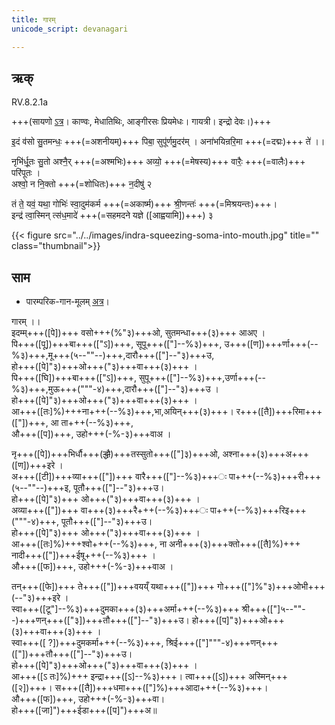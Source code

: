 ```yaml
---
title: गारम्  
unicode_script: devanagari  

--- 
```


## ऋक्

RV.8.2.1a

+++(सायणो [ऽत्र](https://archive.org/stream/RgVedaWithSayanasCommentaryPart3/rv_sayanabhasya_part3#page/n619/mode/2up&sa=D&ust=1542425956247000)। काण्वः, मेधातिथिः, आङ्गीरसः प्रियमेधः। गायत्री। इन्द्रो देवः।)+++

इ॒दं व॑सो सु॒तमन्धः॒ +++(=अशनीयम्)+++ पिबा॒ सुपू॑र्णमु॒दर॑म् । अना॑भयिन्ररि॒मा +++(=दद्मः)+++ ते॑ ।।

नृभि॑र्धू॒तः सु॒तो अश्नै॒र् +++(=अश्मभिः)+++ अव्यो॒ +++(=मेषस्य)+++ वारैः॒ +++(=वालैः)+++ परि॑पूतः ।  
अश्वो॒ न नि॒क्तो +++(=शोधितः)+++ न॒दीषु॑ २  

तं ते॒ यवं॒ यथा॒ गोभिः॑ स्वा॒दुम॑कर्म +++(=अकार्ष्म)+++ श्री॒णन्तः॑  +++(=मिश्रयन्तः)+++।  
इन्द्र॑ त्वा॒स्मिन् त्स॑ध॒मादे॑ +++(=सहमदने यज्ञे ([आह्वयामि])+++) ३

{{< figure src="../../images/indra-squeezing-soma-into-mouth.jpg" title="" class="thumbnail">}}


## साम

- पारम्परिक-गान-मूलम् [अत्र](https://archive.org/stream/sAmaveda-jaiminIya-paravastu-paramparA-docs/AASHEERVACHANA%20SAAMAANI#page/n1/mode/1up&sa=D&ust=1542425956247000)।
<div class="audioEmbed"  caption="रामानुजार्यः 1974 " src="https://archive
.org/download/jaiminIya-sAma-gAna-paravastu-tradition-rAmAnuja/gAram.mp3"></div>
<div class="audioEmbed"  caption="गोपालार्यः 2015  " src="https://archive
.org/download/jaiminIya-sAma-gAna-paravastu-tradition-gopAla-2015/gAram.mp3"></div>
<div class="audioEmbed"  caption="गोपालपवनयोर् अनुवचनम् 2015 1x" src="https://archive
.org/download/jaiminIya-sAma-gAna-paravastu-tradition-anuvachanam-gopAla-pavana-2015/gAram.mp3"></div>
<div class="audioEmbed"  caption="गोपालपवनयोर् अनुवचनम् 2015 1.5x" src="https://archive
.org/download/jaiminIya-sAma-gAna-paravastu-tradition-anuvachanam-gopAla-pavana-2015-150p-speed/gAram.mp3"></div>

गारम् ।।    
इदम्म्+++([पे])+++ वसो+++(%"३)+++ओ, सुतमन्धा+++(३)+++ आअए ।  
पि+++([पू])+++बा+++(["ऽ])+++, सूपू+++(["]--%३)+++, उ+++([ण])+++र्णा+++(--%३)+++,मू+++(५--""--)+++,दारौ+++(["]--"३)+++उ,  
हो+++([पे]"३)+++ओ+++("३)+++वा+++(३)+++ ।  
पि+++([घि])+++बा+++(["ऽ])+++, सुपू+++(["]--%३)+++,उर्णा+++(--%३)+++,मुऊ+++("""-४)+++,दारौ+++(["]--"३)+++उ ।  
हो+++([पे]"३)+++ओ+++("३)+++वा+++(३)+++ ।    
आ+++([तः]%)+++ना+++(--%३)+++,भा,अयिन्+++(३)+++। र+++([तै])+++रिमा+++(["])+++, आ ता+++(--%३)+++,  
औ+++([प])+++, उहो+++(-%-३)+++वाअ ।  
  
नृ+++([पे])+++भिर्धौ+++(~~द्धौ~~)+++तस्सुतो+++(["]३)+++ओ, अश्ना+++(३)+++अ+++([ण])+++इरे ।  
अ+++([टी])+++व्या+++(["])+++ वारै+++(["]--%३)+++ः पा+++(--%३)+++री+++(५--""--)+++इ, पूतौ+++(["]--"३)+++उ।  
हो+++([पे]"३)+++ ओ+++("३)+++वा+++(३)+++ ।  
अव्या+++(["])+++ वा+++(३)+++रै+++(--%३)+++ः पा+++(--%३)+++रिइ+++("""-४)+++, पूतौ+++(["]--"३)+++उ।  
हो+++([पे]"३)+++ ओ+++("३)+++वा+++(३)+++ ।  
आ+++([तः]%)+++श्वो+++(--%३)+++, ना अनी+++(३)+++क्तो+++([तै]%)+++ नादी+++(["])+++ईषू+++(--%३)+++ ।  
औ+++([फ])+++, उहो+++(-%-३)+++वाअ ।

  
तन्+++([फे])+++ ते+++(["])+++वयय्ँ यथा+++(["])+++ गो+++(["]%"३)+++ओभी+++(--"३)+++इरे ।  
स्वा+++([टू"]--%३)+++दुमका+++(३)+++अर्मा+++(--%३)+++ श्री+++(["]५--""--)+++णन्+++(["३])+++तौ+++(["]--"३)+++उ। हो+++([प]"३)+++ओ+++(३)+++वा+++(३)+++ ।  
स्वा+++([ ?])+++दुमकर्मा+++(--%३)+++, श्रिई+++(["]"""-४)+++णन्+++(["])+++तौ+++(["]--"३)+++उ।  
हो+++([पे]"३)+++ओ+++("३)+++वा+++(३)+++ ।  
आ+++([ऽ तः]%)+++ इन्द्रा+++([ऽ]--%३)+++। त्वा+++([ऽ])+++ अस्मिन्+++([२])+++। स+++([तै])+++धमा+++(["]%)+++आदा+++(--%३)+++।  
औ+++([फ])+++, उहो+++(-%-३)+++वा।  
हो+++([जा]")+++ईडा+++([प]")+++अ॥